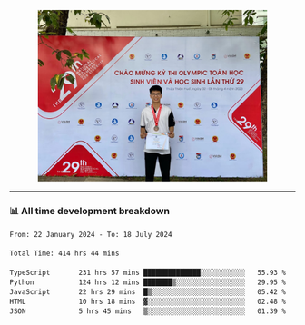 <p align="center"><img src="asset/header.jpg" width="80%"/></p>

---
<!-- 
<details>
  <summary>📃 My Resume</summary>

### Education

- 📖 **Information Technology**\
📆 10/2021 - present\
📍 **Thang Long University** - Hoang Mai, Hanoi, Vietnam -->

<!-- ### Experience
- 👨‍💻 **Full Stack Web Intern**\
📆 09/2022 - 12/2023\
📍 **TECH 5S** -  Luu Huu Phuong, Phuong My Dinh I, Nam Tu Liem, Hanoi.


- 👨‍💻 **Full Stack Web Fresher**\
📆 1/2022 - 05/2023\
📍 **TECH 5S** -  Luu Huu Phuong, Phuong My Dinh I, Nam Tu Liem, Hanoi.

- 👨‍💻 **Frontend Web Fresher**\
📆 11/2023 - present\
📍 **White Neuron** -  Mau Luong, Ha Dong, Hanoi, Vietnam
</details> -->

### 📊 All time development breakdown

<!--START_SECTION:waka-->

```txt
From: 22 January 2024 - To: 18 July 2024

Total Time: 414 hrs 44 mins

TypeScript       231 hrs 57 mins ██████████████░░░░░░░░░░░   55.93 %
Python           124 hrs 12 mins ███████▒░░░░░░░░░░░░░░░░░   29.95 %
JavaScript       22 hrs 29 mins  █▒░░░░░░░░░░░░░░░░░░░░░░░   05.42 %
HTML             10 hrs 18 mins  ▓░░░░░░░░░░░░░░░░░░░░░░░░   02.48 %
JSON             5 hrs 45 mins   ▒░░░░░░░░░░░░░░░░░░░░░░░░   01.39 %
```

<!--END_SECTION:waka-->
